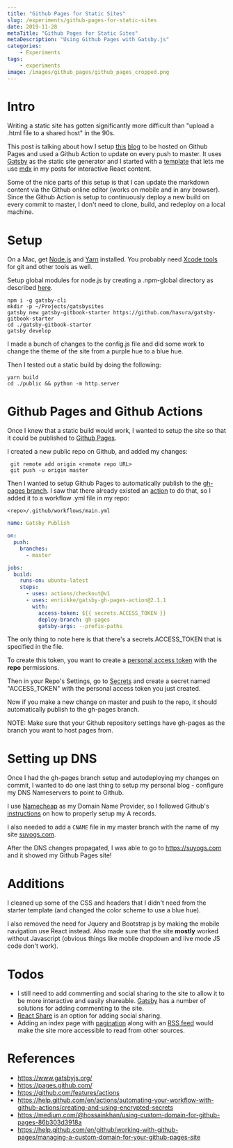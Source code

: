 ```yaml
---
title: "Github Pages for Static Sites"
slug: /experiments/github-pages-for-static-sites
date: 2019-11-28
metaTitle: "Github Pages for Static Sites"
metaDescription: "Using Github Pages with Gatsby.js"
categories:
    - Experiments
tags:
    - experiments
image: /images/github_pages/github_pages_cropped.png
---
```


# Intro

Writing a static site has gotten significantly more difficult than "upload a .html file to a shared host" in the 90s.

This post is talking about how I setup [this](https://suyogs.com/) [blog](https://github.com/flux159/blog) to be hosted on Github Pages and used a Github Action to update on every push to master. It uses [Gatsby](https://www.gatsbyjs.org/) as the static site generator and I started with a [template](https://www.gatsbyjs.org/starters/hasura/gatsby-gitbook-starter/) that lets me use [mdx](https://github.com/mdx-js/mdx) in my posts for interactive React content.

Some of the nice parts of this setup is that I can update the markdown content via the Github online editor (works on mobile and in any browser). Since the Github Action is setup to continuously deploy a new build on every commit to master, I don't need to clone, build, and redeploy on a local machine.

# Setup

On a Mac, get [Node.js](https://nodejs.org/en/) and [Yarn](https://yarnpkg.com/lang/en/) installed. You probably need [Xcode tools](http://osxdaily.com/2014/02/12/install-command-line-tools-mac-os-x/) for git and other tools as well.

Setup global modules for node.js by creating a .npm-global directory as described [here](https://docs.npmjs.com/resolving-eacces-permissions-errors-when-installing-packages-globally). 

```shell
npm i -g gatsby-cli
mkdir -p ~/Projects/gatsbysites
gatsby new gatsby-gitbook-starter https://github.com/hasura/gatsby-gitbook-starter
cd ./gatsby-gitbook-starter
gatsby develop
```

I made a bunch of changes to the config.js file and did some work to change the theme of the site from a purple hue to a blue hue.

Then I tested out a static build by doing the following:
```shell
yarn build
cd ./public && python -m http.server
```

# Github Pages and Github Actions

Once I knew that a static build would work, I wanted to setup the site so that it could be published to [Github Pages](https://pages.github.com/).

I created a new public repo on Github, and added my changes:
```shell
 git remote add origin <remote repo URL>
 git push -u origin master
```

Then I wanted to setup Github Pages to automatically publish to the [gh-pages branch](https://help.github.com/en/github/working-with-github-pages/configuring-a-publishing-source-for-your-github-pages-site). I saw that there already existed an [action](https://github.com/enriikke/gatsby-gh-pages-action) to do that, so I added it to a workflow .yml file in my repo:

`<repo>/.github/workflows/main.yml`
```yaml
name: Gatsby Publish

on:
  push:
    branches:
      - master

jobs:
  build:
    runs-on: ubuntu-latest
    steps:
      - uses: actions/checkout@v1
      - uses: enriikke/gatsby-gh-pages-action@2.1.1
        with:
          access-token: ${{ secrets.ACCESS_TOKEN }}
          deploy-branch: gh-pages
          gatsby-args: --prefix-paths
```

The only thing to note here is that there's a secrets.ACCESS_TOKEN that is specified in the file.

To create this token, you want to create a [personal access token](https://help.github.com/en/github/authenticating-to-github/creating-a-personal-access-token-for-the-command-line) with the **repo** permissions.

Then in your Repo's Settings, go to [Secrets](https://help.github.com/en/actions/automating-your-workflow-with-github-actions/creating-and-using-encrypted-secrets) and create a secret named "ACCESS_TOKEN" with the personal access token you just created.

Now if you make a new change on master and push to the repo, it should automatically publish to the gh-pages branch.

NOTE: Make sure that your Github repository settings have gh-pages as the branch you want to host pages from.

# Setting up DNS

Once I had the gh-pages branch setup and autodeploying my changes on commit, I wanted to do one last thing to setup my personal blog - configure my DNS Nameservers to point to Github.

I use [Namecheap](https://www.namecheap.com/) as my Domain Name Provider, so I followed Github's [instructions](https://help.github.com/en/github/working-with-github-pages/managing-a-custom-domain-for-your-github-pages-site) on how to properly setup my A records.

I also needed to add a `CNAME` file in my master branch with the name of my site [suyogs.com](https://suyogs.com).

After the DNS changes propagated, I was able to go to https://suyogs.com and it showed my Github Pages site!

# Additions

I cleaned up some of the CSS and headers that I didn't need from the starter template (and changed the color scheme to use a blue hue).

I also removed the need for Jquery and Bootstrap js by making the mobile navigation use React instead. Also made sure that the site **mostly** worked without Javascript (obvious things like mobile dropdown and live mode JS code don't work).

# Todos

- I still need to add commenting and social sharing to the site to allow it to be more interactive and easily shareable. [Gatsby](https://www.gatsbyjs.org/docs/adding-comments/) has a number of solutions for adding commenting to the site. 
- [React Share](https://swas.io/blog/social-share-button-for-gatsby-blog-pages/) is an option for adding social sharing.
- Adding an index page with [pagination](https://www.gatsbyjs.org/docs/adding-pagination/) along with an [RSS feed](https://www.gatsbyjs.org/docs/adding-an-rss-feed/) would make the site more accessible to read from other sources. 

# References
- https://www.gatsbyjs.org/
- https://pages.github.com/
- https://github.com/features/actions
- https://help.github.com/en/actions/automating-your-workflow-with-github-actions/creating-and-using-encrypted-secrets
- https://medium.com/@hossainkhan/using-custom-domain-for-github-pages-86b303d3918a
- https://help.github.com/en/github/working-with-github-pages/managing-a-custom-domain-for-your-github-pages-site
